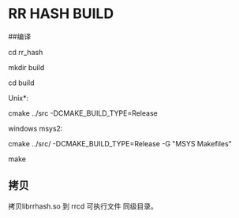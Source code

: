 # RR HASH BUILD

##编译

cd rr_hash

mkdir build

cd build  



Unix*:

cmake ../src -DCMAKE_BUILD_TYPE=Release 



windows msys2:

cmake ../src/ -DCMAKE_BUILD_TYPE=Release -G "MSYS Makefiles" 



make



## 拷贝

拷贝librrhash.so   到  rrcd 可执行文件 同级目录。



